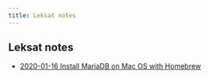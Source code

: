 ```yaml
---
title: Leksat notes
---
```


## Leksat notes

- [2020-01-16 Install MariaDB on Mac OS with Homebrew](/2020-01-16%20Install%20MariaDB%20on%20Mac%20OS%20with%20Homebrew)

